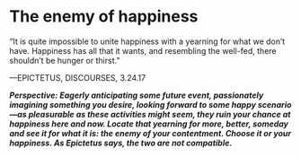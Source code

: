 # The enemy of happiness

“It is quite impossible to unite happiness with a yearning for what
we don’t have. Happiness has all that it wants, and resembling the
well-fed, there shouldn’t be hunger or thirst.”

—EPICTETUS, DISCOURSES, 3.24.17

***Perspective: Eagerly anticipating some future event, passionately imagining something you desire, looking forward to some happy scenario—as pleasurable as these activities might seem, they ruin your chance at happiness here and now. Locate that yearning for more, better, someday and see it for what it is: the enemy of your contentment. Choose it or your happiness. As Epictetus says, the two are not compatible.***